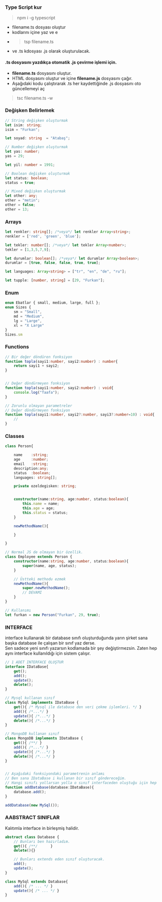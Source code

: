 ### Type Script kur
> npm i -g typescript

- filename.ts dosyası oluştur
- kodlarını içine yaz ve e
- > tsp filename.ts
- ve .ts kdosyası .js olarak oluşturulacak.


#### .ts dosyasını yazdıkça otomatik .js çevirme işlemi için.
- **filename.ts** dosyasını oluştur.
- HTML dosyasını oluştur ve içine **filename.js** dosyasını çağır.
- Aşağıdaki kodu çalıştırarak .ts her kaydettiğinde .js dosyasını oto güncellemeyi aç

> tsc filename.ts -w


### Değişken Belirlemek
```typescript
// String değişken oluşturmak
let isim: string;
isim = "Furkan";

let soyad: string  = "Atabaş";

// Number değişken oluşturmak
let yas: number;
yas = 29;

let yil: number = 1991;

// Boolean değişken oluşturmak
let status: boolean;
status = true;

// Mixed değişken oluşturmak
let other: any;
other = "metin";
other = false;
other = 13;

```


### Arrays
```typescript
let renkler: string[]; /*veya*/ let renkler Array<string>;
renkler = ['red', 'green', 'blue'];

let tekler: number[]; /*veya*/ let tekler Array<number>;
tekler = [1,3,5,7,9];

let durumlar: boolean[]; /*veya*/ let durumlar Array<boolean>;
durumlar = [true, false, false, true, true];

let languages: Array<string> = ["tr", "en", "de", "ru"];

let tupple: [number, string] = [29, "Furkan"];

```

### Enum
```ts
enum Ebatlar { small, medium, large, full };
enum Sizes {
    sm = "Small",
    md = "Medium",
    lg = "Large",
    xl = "X Large"
}
Sizes.sm
```


### Functions
```typescript
// Bir değer döndüren fonksiyon
function topla(sayi1:number, sayi2:number) : number{
    return sayi1 + sayi2;
}


// Değer döndürmeyen fonksiyon
function topla(sayi1:number, sayi2:number) : void{
    console.log("faafa");
}

// Zorunlu olmayan parametreler
// Değer döndürmeyen fonksiyon
function topla(sayi1:number, sayi2?:number, sayi3?:number=10) : void{
    //
}
```


### Classes
```typescript
class Person{

    name    :string;
    age     :number;
    email   :string;
    description:any;
    status  :boolean;
    languages: string[];

    private ozeldegisken: string;


    constructor(name:string, age:number, status:boolean){
        this.name = name;
        this.age = age;
        this.status = status;
    }

    newMethodName(){

    }

}

// Normal JS de olmayan bir özellik.
class Employee extends Person {
    constructor(name:string, age:number, status:boolean){
        super(name, age, status);
    }

    // Üstteki methodu ezmek
    newMethodName(){
        super.newMethodName();
        // DEVAMI
    }
}

// Kullanımı
let furkan = new Person("Furkan", 29, true);
```



### INTERFACE
interface kullanarak bir database sınıfı oluşturduğunda yarın şirket sana başka database ile çalışan bir sınıf yaz derse.  
Sen sadece yeni sınıfı yazarsın kodlamada bir şey değiştirmezsin. Zaten hep aynı interface kullanıldığı için sistem çalışır.

```ts
// 1 ADET INTERFACE OLUŞTUR
interface IDataBase{
    get();
    add();
    update();
    delete();
}

// Mysql kullanan sınıf
class MySql implements IDataBase {
    get(){ /* Mysql ile database den veri çekme işlemleri. */ }
    add(){ /*...*/ }
    update(){ /*...*/ }
    delete(){ /*...*/ }
}

// MongoDB kullanan sınıf
class MongoDB implements IDataBase {
    get(){ /**/ }
    add(){ /*...*/ }
    update(){ /*...*/ }
    delete(){ /*...*/ }
}


// Aşağıdaki fonksiyondaki parametrenin anlamı
// Ben sana IDataBase i kullanan bir sınıf göndereceğim.
// Hangi sınıfı yollarsan yolla o sınıf interfaceden oluştuğu için hep aynı isimde methodları vardı.
function addDatabase(database:IDataBase){
    database.add();
}

addDatabase(new MySql());

```


### AABSTRACT SINIFLAR
Kalıtımla interface in birleşmiş halidir.
```ts
abstract class Database {
    // Bunları ben hazırladım.
    get(){ /**/      }
    delete(){}

    // Bunları extends eden sınıf oluşturacak.
    add();
    update();
}

class MySql extends Database{
    add(){ /* ... */ }
    update(){ /* ... */ }
}
```













#
